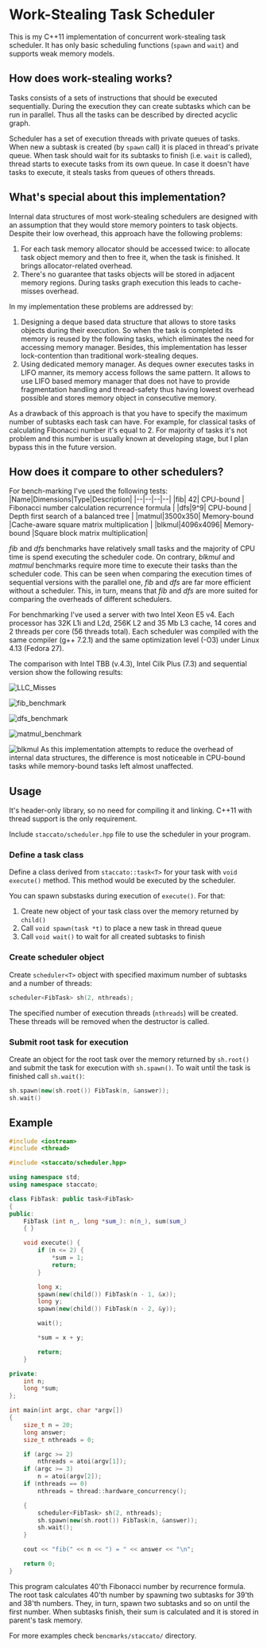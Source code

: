 # Work-Stealing Task Scheduler

This is my C++11 implementation of concurrent work-stealing task scheduler. It has only basic scheduling functions (`spawn` and `wait`) and supports weak memory models. 

## How does work-stealing works?
Tasks consists of a sets of instructions that should be executed sequentially. During the execution they can create subtasks which can be run in parallel. Thus all the tasks can be described by directed acyclic graph. 

Scheduler has a set of execution threads with private queues of tasks. When new a subtask is created (by `spawn` call) it is placed in thread's private queue. When task should wait for its subtasks to finish (i.e. `wait` is called), thread starts to execute tasks from its own queue. In case it doesn't have tasks to execute, it steals tasks from queues of others threads.

## What's special about this implementation?

Internal data structures of most work-stealing schedulers are designed with an assumption that they would store memory pointers to task objects. Despite their low overhead, this approach have the following problems:

1. For each task memory allocator should be accessed twice: to allocate task object memory and then to free it, when the task is finished. It brings allocator-related overhead.
2. There's no guarantee that tasks objects will be stored in adjacent memory regions. During tasks graph execution this leads to cache-misses overhead.

In my implementation these problems are addressed by:

1. Designing a deque based data structure that allows to store tasks objects during their execution. So when the task is completed its memory is reused by the following tasks, which eliminates the need for accessing memory manager. Besides, this implementation has lesser lock-contention than traditional work-stealing deques. 
2. Using dedicated memory manager. As deques owner executes tasks in LIFO manner, its memory access follows the same pattern. It allows to use LIFO based memory manager that does not have to provide fragmentation handling and thread-safety thus having lowest overhead possible and stores memory object in consecutive memory.

As a drawback of this approach is that you have to specify the maximum number of subtasks each task can have. For example, for classical tasks of calculating Fibonacci number it's equal to 2. For majority of tasks it's not problem and this number is usually known at developing stage, but I plan bypass this in the future version.  

## How does it compare to other schedulers?

For bench-marking I've used the following tests:
|Name|Dimensions|Type|Description|
|--|--|--|--|
|fib| 42| CPU-bound | Fibonacci number calculation recurrence formula |
|dfs|9^9| CPU-bound | Depth first search of a balanced tree |
|matmul|3500x350| Memory-bound |Cache-aware square matrix multiplication |
|blkmul|4096x4096| Memory-bound |Square block matrix multiplication|

*fib* and *dfs*  benchmarks have relatively small tasks and the majority of CPU time is spend executing the scheduler code. On contrary, *blkmul* and *matmul* benchmarks require more time to execute their tasks than the scheduler code. This can be seen when comparing the execution times of sequential versions with the parallel one, *fib* and *dfs* are far more efficient without a scheduler. This, in turn, means that *fib* and *dfs* are more suited for comparing the overheads of different schedulers. 

For benchmarking I've used a server with two Intel Xeon E5 v4. Each processor has 32K L1i and L2d, 256K L2 and 35 Mb L3 cache, 14 cores and 2 threads per core (56 threads total). Each scheduler was compiled with the same compiler (g++ 7.2.1) and the same optimization level (-O3) under Linux 4.13 (Fedora 27). 

The comparison with Intel TBB (v.4.3), Intel Cilk Plus (7.3) and sequential version show the following results:

![LLC_Misses](https://github.com/rkuchumov/staccato/blob/master/docs/llc-misses.png?raw=true)

![fib_benchmark](https://github.com/rkuchumov/staccato/blob/master/docs/final.dat-fib.png?raw=true)

![dfs_benchmark](https://github.com/rkuchumov/staccato/blob/master/docs/final.dat-dfs.png?raw=true)

![matmul_benchmark](https://github.com/rkuchumov/staccato/blob/master/docs/final.dat-matmul.png?raw=true)

![blkmul](https://github.com/rkuchumov/staccato/blob/master/docs/final.dat-blkmul.png?raw=true)
As this implementation attempts to reduce the overhead of internal data structures, the difference is most noticeable in CPU-bound tasks while memory-bound tasks left almost unaffected. 

## Usage

It's header-only library, so no need for compiling it and linking. C++11 with thread support is the only requirement.

Include `staccato/scheduler.hpp` file to use the scheduler in your program.

### Define a task class

Define a class derived from `staccato::task<T>` for your task with `void execute()` method. This method would be executed by the scheduler.

You can spawn substasks during execution of `execute()`. For that:
1. Create new object of your task class over the memory returned by `child()`
2. Call `void spawn(task *t)` to place a new task in thread queue
3. Call `void wait()` to wait for all created subtasks to finish

### Create scheduler object

Create `scheduler<T>` object with specified maximum number of subtasks and a number of threads:

```c++
scheduler<FibTask> sh(2, nthreads);
```

The specified number of execution threads (`nthreads`) will be created. These threads will be removed when the destructor is called. 

### Submit root task for execution

Create an object for the root task over the memory returned by `sh.root()` and submit the task for execution with `sh.spawn()`. To wait until the task is finished call `sh.wait()`:

```c++
sh.spawn(new(sh.root()) FibTask(n, &answer));
sh.wait()
```
 
## Example

```c++
#include <iostream>
#include <thread>

#include <staccato/scheduler.hpp>

using namespace std;
using namespace staccato;

class FibTask: public task<FibTask>
{
public:
	FibTask (int n_, long *sum_): n(n_), sum(sum_)
	{ }

	void execute() {
		if (n <= 2) {
			*sum = 1;
			return;
		}

		long x;
		spawn(new(child()) FibTask(n - 1, &x));
		long y;
		spawn(new(child()) FibTask(n - 2, &y));

		wait();

		*sum = x + y;

		return;
	}

private:
	int n;
	long *sum;
};

int main(int argc, char *argv[])
{
	size_t n = 20;
	long answer; 
	size_t nthreads = 0;

	if (argc >= 2)
		nthreads = atoi(argv[1]);
	if (argc >= 3)
		n = atoi(argv[2]);
	if (nthreads == 0)
		nthreads = thread::hardware_concurrency();

	{
		scheduler<FibTask> sh(2, nthreads);
		sh.spawn(new(sh.root()) FibTask(n, &answer));
		sh.wait();
	}

	cout << "fib(" << n << ") = " << answer << "\n";

	return 0;
}
```

This program calculates 40'th Fibonacci number by recurrence formula. The root task calculates 40'th number by spawning two subtasks for 39'th and 38'th numbers. They, in turn, spawn two subtasks and so on until the first number. When subtasks finish, their sum is calculated and it is stored in parent's task memory.

For more examples check `bencmarks/staccato/` directory.
